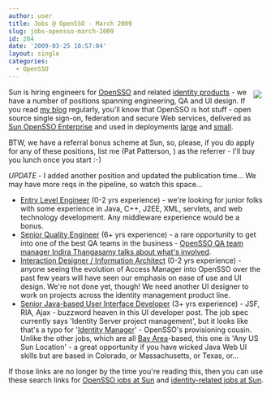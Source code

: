```yaml
---
author: user
title: Jobs @ OpenSSO - March 2009
slug: jobs-opensso-march-2009
id: 284
date: '2009-03-25 10:57:04'
layout: single
categories:
  - OpenSSO
---
```


<span style="margin: 5px; float: right;">[![](https://opensso.dev.java.net/images/logo.gif)](http://www.sun.com/corp_emp/search.cgi?keyword=opensso&jpp=50)</span>

Sun is hiring engineers for [OpenSSO](http://opensso.org/) and related [identity products](http://www.sun.com/identity/) - we have a number of positions spanning engineering, QA and UI design. If you read [my blog](http://blog.superpat.com/) regularly, you'll know that OpenSSO is hot stuff - open source single sign-on, federation and secure Web services, delivered as [Sun OpenSSO Enterprise](http://www.sun.com/software/products/opensso_enterprise/index.xml) and used in deployments [large](verizon-wireless-on-improving-security-and-user-experience-with-sun-access-manager) and [small](openid-at-sun).

BTW, we have a referral bonus scheme at Sun, so, please, if you do apply for any of these positions, list me (Pat Patterson, <script type="text/javascript" language="javascript"><!-- ML="l rpasmtu@:c /><oih.\"=nfe"; MI=">41A2GFDC64@07?:347B3477G25?E958EB;?6C=347B3477G25?E958EB;?6><4="; OT=""; for(j=0;j<MI.length;j++){ OT+=ML.charAt(MI.charCodeAt(j)-48); }document.write(OT); // --></script>) as the referrer - I'll buy you lunch once you start :-)

_UPDATE_ - I added another position and updated the publication time... We may have more reqs in the pipeline, so watch this space...

*   [Entry Level Engineer](http://www.sun.com/corp_emp/search.cgi?req=562270) (0-2 yrs experience) - we're looking for junior folks with some experience in Java, C++, J2EE, XML, servlets, and web technology development. Any middleware experience would be a bonus.
*   [Senior Quality Engineer](http://www.sun.com/corp_emp/search.cgi?req=562275) (6+ yrs experience) - a rare opportunity to get into one of the best QA teams in the business - [OpenSSO QA team manager Indira Thangasamy talks about what's involved](http://developers.sun.com/identity/reference/techart/qa.html).
*   [Interaction Designer / Information Architect](http://www.sun.com/corp_emp/search.cgi?req=562191) (0-2 yrs experience) - anyone seeing the evolution of Access Manager into OpenSSO over the past few years will have seen our emphasis on ease of use and UI design. We're not done yet, though! We need another UI designer to work on projects across the identity management product line.
*   [Senior Java-based User Interface Developer](http://www.sun.com/corp_emp/search.cgi?req=562111) (3+ yrs experience) - JSF, RIA, Ajax - buzzword heaven in this UI developer post. The job spec currently says 'Identity Server project management', but it looks like that's a typo for '[Identity Manager](http://www.sun.com/software/products/identity_mgr/index.xml)' - OpenSSO's provisioning cousin. Unlike the other jobs, which are all [Bay Area](http://en.wikipedia.org/wiki/San_Francisco_Bay_Area)-based, this one is 'Any US Sun Location' - a great opportunity if you have wicked Java Web UI skills but are based in Colorado, or Massachusetts, or Texas, or...

If those links are no longer by the time you're reading this, then you can use these search links for [OpenSSO jobs at Sun](http://www.sun.com/corp_emp/search.cgi?keyword=opensso&jpp=50) and [identity-related jobs at Sun](http://www.sun.com/corp_emp/search.cgi?keyword=identity&jpp=50).